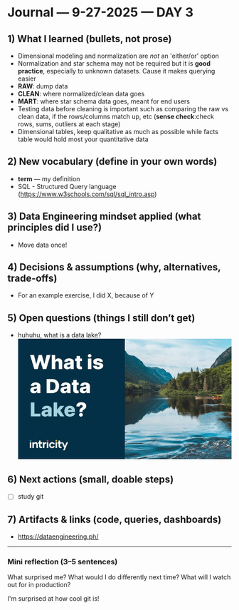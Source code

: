 # Journal — 9-27-2025 — DAY 3

## 1) What I learned (bullets, not prose)
- Dimensional modeling and normalization are *not* an 'either/or' option
- Normalization and star schema may not be required but it is **good practice**, especially to unknown datasets. Cause it makes querying easier
- **RAW**: dump data
- **CLEAN**: where normalized/clean data goes
- **MART**: where star schema data goes, meant for end users
- Testing data before cleaning is important such as comparing the raw vs clean data, if the rows/columns match up, etc (**sense check**:check rows, sums, outliers at each stage)
- Dimensional tables, keep qualitative as much as possible while facts table would hold most your quantitative data

## 2) New vocabulary (define in your own words)
- **term** — my definition
- SQL - Structured Query language (https://www.w3schools.com/sql/sql_intro.asp)

## 3) Data Engineering mindset applied (what principles did I use?)
- Move data once!

## 4) Decisions & assumptions (why, alternatives, trade-offs)
- For an example exercise, I did X, because of Y

## 5) Open questions (things I still don’t get)
- huhuhu, what is a data lake?
![Alt text](../assets/what.jpg "what is this?")

## 6) Next actions (small, doable steps)
- [ ] study git

## 7) Artifacts & links (code, queries, dashboards)
- https://dataengineering.ph/

---

### Mini reflection (3–5 sentences)
What surprised me? What would I do differently next time? What will I watch out for in production?

I'm surprised at how cool git is!
